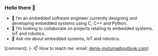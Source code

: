 ### Hello there 👋

- 🔭 I’m an embedded software engineer currently designing and developing embedded systems using C, C++ and Python.
- 👯 I’m looking to collaborate on projects relating to embedded systems, IoT and robotics.
- 💬 Ask me about embedded systems, IoT and robotics.


[comment]: (- 📫 How to reach me: email: denis-mutuma@outlook.com)

